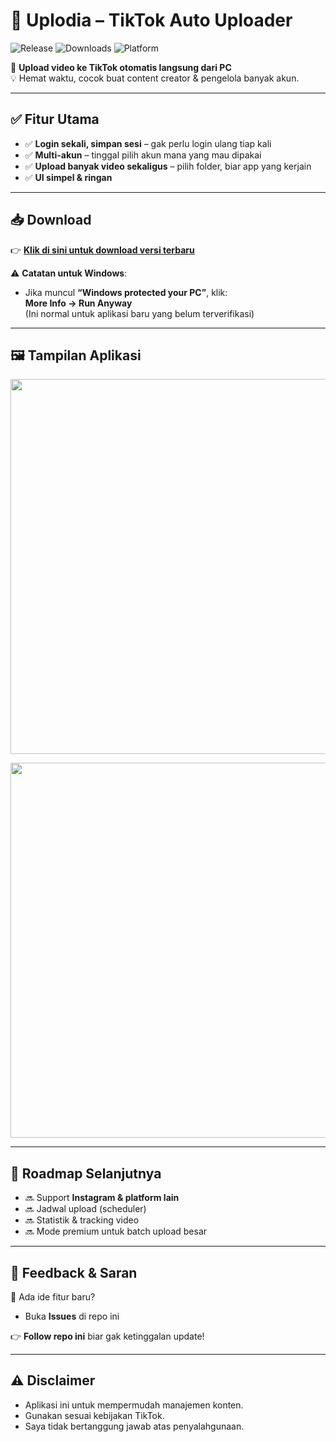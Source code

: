 # 🚀 Uplodia – TikTok Auto Uploader
![Release](https://img.shields.io/github/v/release/MuhWldns/uplodia-app?style=for-the-badge)
![Downloads](https://img.shields.io/github/downloads/MuhWldns/uplodia-app/total?style=for-the-badge)
![Platform](https://img.shields.io/badge/Platform-Windows-blue?style=for-the-badge)

📌 **Upload video ke TikTok otomatis langsung dari PC**  
💡 Hemat waktu, cocok buat content creator & pengelola banyak akun.

---

## ✅ Fitur Utama
- ✅ **Login sekali, simpan sesi** – gak perlu login ulang tiap kali
- ✅ **Multi-akun** – tinggal pilih akun mana yang mau dipakai
- ✅ **Upload banyak video sekaligus** – pilih folder, biar app yang kerjain
- ✅ **UI simpel & ringan**

---

## 📥 Download
👉 **[Klik di sini untuk download versi terbaru](https://github.com/MuhWldns/uplodia-app/releases/download/v1.0.0/uplodia-app.zip)**

⚠ **Catatan untuk Windows**:
- Jika muncul **“Windows protected your PC”**, klik:  
  **More Info → Run Anyway**  
  (Ini normal untuk aplikasi baru yang belum terverifikasi)

---

## 🖼 Tampilan Aplikasi

<p align="center">
  <img src="https://github.com/user-attachments/assets/d7de7548-832c-4fa6-bb93-74ca8e66b72a" width="600" />
</p>

<p align="center">
  <img src="https://github.com/user-attachments/assets/4d4a92a1-42e3-4a53-a520-6eaec9cc0df4" width="600" />
</p>

---

## 🔮 Roadmap Selanjutnya
- 🔜 Support **Instagram & platform lain**
- 🔜 Jadwal upload (scheduler)
- 🔜 Statistik & tracking video
- 🔜 Mode premium untuk batch upload besar

---

## 🤝 Feedback & Saran
💬 Ada ide fitur baru?  
- Buka **Issues** di repo ini  


👉 **Follow repo ini** biar gak ketinggalan update!

---

## ⚠ Disclaimer
- Aplikasi ini untuk mempermudah manajemen konten.
- Gunakan sesuai kebijakan TikTok.
- Saya tidak bertanggung jawab atas penyalahgunaan.
